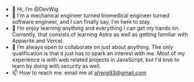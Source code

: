 - 👋 Hi, I’m @DevWig
- 👀 I'm a mechanical engineer turned biomedical engineer turned software engineer, and I can finally say, I'm here to stay.
- 🌱 I’m enjoy learning anything and everything I can get my hands on. Currently, that consists of learning Astro as well as getting familiar with Appwrite and Vercel.
- 💞️ I’m always open to collaborate on just about anything. The only qualification is that it just has to spark an interest with me.
     Most of my experience is with web related projects in JavaScript, but I'd love to learn by doing with security as well.
- 📫 How to reach me: email me at ahwig93@gmail.com


